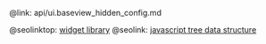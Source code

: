 @link: api/ui.baseview_hidden_config.md

@seolinktop: [widget library](https://webix.com)
@seolink: [javascript tree data structure](https://webix.com/widget/tree/)